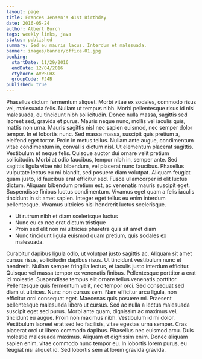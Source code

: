 ```yaml
---
layout: page
title: Frances Jensen's 41st Birthday
date: 2016-05-24
author: Albert Burch
tags: weekly links, java
status: published
summary: Sed eu mauris lacus. Interdum et malesuada.
banner: images/banner/office-01.jpg
booking:
  startDate: 11/29/2016
  endDate: 12/04/2016
  ctyhocn: AVPSCHX
  groupCode: FJ4B
published: true
---
```

Phasellus dictum fermentum aliquet. Morbi vitae ex sodales, commodo risus vel, malesuada felis. Nullam ut tempus nibh. Morbi pellentesque risus id nisi malesuada, eu tincidunt nibh sollicitudin. Donec nulla massa, sagittis sed laoreet sed, gravida et purus. Mauris neque nunc, mollis vel iaculis quis, mattis non urna. Mauris sagittis nisl nec sapien euismod, nec semper dolor tempor. In et lobortis nunc. Sed massa massa, suscipit quis pretium a, eleifend eget tortor. Proin in metus tellus.
Nullam ante augue, condimentum vitae condimentum in, convallis dictum nisl. Ut elementum placerat sagittis. Vestibulum et neque felis. Quisque auctor dui ornare velit pretium sollicitudin. Morbi at odio faucibus, tempor nibh in, semper ante. Sed sagittis ligula vitae nisi bibendum, vel placerat nunc faucibus. Phasellus vulputate lectus eu mi blandit, sed posuere diam volutpat. Aliquam feugiat quam justo, id faucibus erat efficitur sed. Fusce ullamcorper id elit luctus dictum. Aliquam bibendum pretium est, ac venenatis mauris suscipit eget. Suspendisse finibus luctus condimentum. Vivamus eget quam a felis iaculis tincidunt in sit amet sapien. Integer eget tellus eu enim interdum pellentesque. Vivamus ultricies nisl hendrerit luctus scelerisque.

* Ut rutrum nibh et diam scelerisque luctus
* Nunc eu ex nec erat dictum tristique
* Proin sed elit non mi ultricies pharetra quis sit amet diam
* Nunc tincidunt ligula euismod quam pretium, quis sodales ex malesuada.

Curabitur dapibus ligula odio, ut volutpat justo sagittis ac. Aliquam sit amet cursus risus, sollicitudin dapibus risus. Ut tincidunt vestibulum nunc et hendrerit. Nullam semper fringilla lectus, et iaculis justo interdum efficitur. Quisque vel massa tempor ex venenatis finibus. Pellentesque porttitor a erat id molestie. Suspendisse tempus elit ornare tellus venenatis porttitor. Pellentesque quis fermentum velit, nec tempor orci. Sed consequat sed diam ut ultrices. Nunc non cursus sem. Nam efficitur arcu ligula, non efficitur orci consequat eget. Maecenas quis posuere mi. Praesent pellentesque malesuada libero ut cursus. Sed ac nulla a lectus malesuada suscipit eget sed purus. Morbi ante quam, dignissim ac maximus vel, tincidunt eu augue. Proin non maximus nibh.
Vestibulum id mi dolor. Vestibulum laoreet erat sed leo facilisis, vitae egestas urna semper. Cras placerat orci ut libero commodo dapibus. Phasellus nec euismod arcu. Duis molestie malesuada maximus. Aliquam et dignissim enim. Donec aliquam sapien enim, vitae commodo nunc tempor eu. In lobortis lorem purus, eu feugiat nisi aliquet id. Sed lobortis sem at lorem gravida gravida.
